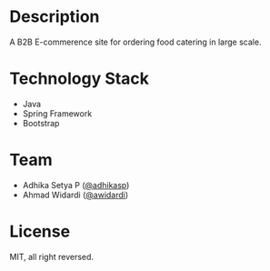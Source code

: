 # Description

A B2B E-commerence site for ordering food catering in large scale. 

# Technology Stack

- Java
- Spring Framework
- Bootstrap

# Team

- Adhika Setya P ([@adhikasp](https://github.com/adhikasp))
- Ahmad Widardi ([@awidardi](https://github.com/awidardi))

# License

MIT, all right reversed.
